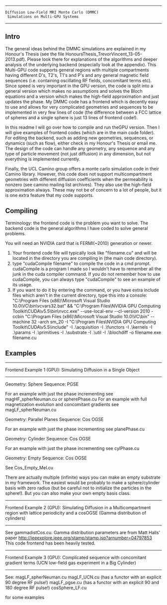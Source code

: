 ********************************************************************

	Diffusion Low-Field MRI Monte Carlo (DMMC)
	 Simulations on Multi-GPU Systems

********************************************************************


Intro
-----

The general ideas behind the DMMC simulations are explained in my Honour's Thesis (see the file HonoursThesis_TrevorVincent_13-05-2013.pdf).
Please look there for explanations of the algorithms and deeper analysis of the underlying backend (especially look at the appendix). 
This Multi-GPU code supports general regions with multiple compartments
having different D's, T2's, T1's and P's and any general magnetic field sequences (i.e. containing oscillating RF fields,
concomitant terms etc). Since speed is very important in the GPU version, the code is split into a general version which
makes no assumptions and solves the Bloch equations and a version which makes the high-field approximation and just 
updates the phase. My DMMC code has a frontend which is decently easy to use and allows for very complicated geometries and sequences
to be implemented in very few lines of code (the difference between a FCC lattice of spheres and a single sphere is just 13 lines of
frontend code!).

In this readme I will go over how to compile and run theGPU version. Then I will give examples of frontend codes
(which are in the main code folder). For editing the backend, such as adding
new geometries, sequences, or dynamics (such as flow), either check in my Honour's Thesis or email me. The design of the code
can handle any geometry, any sequence and any type of particle movement (not just diffusion) in any dimension, but not everything 
is implemented currently.

Finally, the UCL Camino group offers a monte carlo simulation code in their Camino library. However, this code
does not support multicompartment geometries with different diffusion coefficients when the permeability is nonzero
(see camino mailing list archives). They also use the high-field approximation always. These may not be of concern to a lot of people, but it is one extra feature that my code supports.

Compiling
---------

Terminology: the frontend code is the problem you want to solve. The backend code is the general
algorithms I have coded to solve general problems.

You will need an NVIDIA card that is FERMI(~2010) generation or newer.

1. Your frontend code file will typically look like "filename.cu" and will be located in the directory
you are compiling in (the main code directory).
2. type "cudaCompile filename" to compile the code in a cmd prompt. cudaCompile is a program I made so I wouldn't have to
remember all the junk in the cuda compiler command. If you do not remember how to use cudaCompile, you can always
type "cudaCompile" to see an example of its usage.
3. If you want to do it by entering the command, or you have extra include files which aren't in the current
directory, type this into a console:
"C:\Program Files (x86)\Microsoft Visual Studio 10.0\VC\bin\vcvars32.bat\" && "C:\Program Files\NVIDIA GPU Computing Toolkit\CUDA\v5.5\bin\nvcc.exe\" --use-local-env --cl-version 2010 -ccbin "C:\Program Files (x86)\Microsoft Visual Studio 10.0\VC\bin\" --machine 32 -arch sm_20 -I "C:\Program Files\NVIDIA GPU Computing Toolkit\CUDA\v5.5\include\" -I .\acquisition -I .\functors -I .\kernels -I .\params -I .\primitives -I .\substrate -I .\util -I .\blochdiff -o filename.exe filename.cu


Examples
--------

**********************************************************************

   Frontend Example 1 (GPU): Simulating Diffusion in a Single Object 

**********************************************************************

Geometry: Sphere
Sequence: PGSE

For an example with just the phase incrementing see magHF_spherNeuman.cu or spherePhase.cu
For an example with full magnetization evolution and concomitant gradients see magLF_spherNeuman.cu

Geometry: Parallel Planes
Sequence: Cos OGSE

For an example with just the phase incrementing see planePhase.cu

Geometry: Cylinder
Sequence: Cos OGSE

For an example with just the phase incrementing see cylPhase.cu

Geometry: Empty
Sequence: Cos OGSE

See Cos_Empty_Mel.cu

There are actually multiple (infinite) ways you can make an empty substrate in my framework.
The easiest would be probably to make a sphere/cylinder basis with zero radius (but be careful not to initialize
the particles in the sphere!). But you can also make your own empty basis class.

***********************************************************************************************************************

   Frontend Example 2 (GPU): Simulating Diffusion in a Multicompartment region with lattice periodicity and a cosOGSE
   (Gamma distribution of cylinders) 

***********************************************************************************************************************

See gammadistCos.cu. Gamma distribution parameters are from Matt Halls' paper http://ieeexplore.ieee.org/stamp/stamp.jsp?arnumber=04797853
This code frontend has been heavily tested.

***********************************************************************************************************

   Frontend Example 3 (GPU): Complicated sequence with concomitant gradient terms 
   (UCN low-field gas experiment in a Big Cylinder) 

***********************************************************************************************************

See:
magLF_spherNeuman.cu
magLF_UCN.cu  (has a functor with an explicit 90 degree RF pulse!)
magLF_pgse.cu (has a functor with an explicit 90 and 180 degree RF pulse!)
cosSphere_LF.cu

for some examples 

